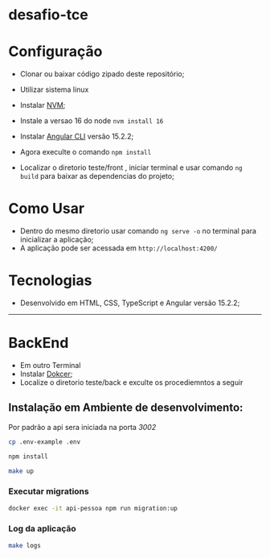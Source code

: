 # desafio-tce

# Configuração


  * Clonar ou baixar código zipado deste repositório;
  * Utilizar sistema linux
  * Instalar [NVM](https://github.com/nvm-sh/nvm);
  * Instale a versao 16 do node ```nvm install 16```
  * Instalar [Angular CLI](https://github.com/angular/angular-cli) versão 15.2.2;

  * Agora execulte o comando  ```npm install```
  * Localizar o diretorio teste/front , iniciar terminal e usar comando ```ng build``` para baixar as dependencias do projeto;

# Como Usar
  * Dentro do mesmo diretorio usar comando ```ng serve -o``` no terminal para inicializar a aplicação;
  * A aplicação pode ser acessada em `http://localhost:4200/`
 

# Tecnologias
  * Desenvolvido em HTML, CSS, TypeScript e Angular versão 15.2.2;



------------------------------------
# BackEnd
  * Em outro Terminal
  * Instalar [Dokcer](https://www.docker.com/);
  * Localize o diretorio teste/back e exculte os procediemntos a seguir

## Instalação em Ambiente de desenvolvimento:
Por padrão a api sera iniciada  na porta _3002_
```bash
cp .env-example .env

npm install

make up
```
### Executar migrations
```bash
docker exec -it api-pessoa npm run migration:up
```

### Log da aplicação
```bash
make logs
```



